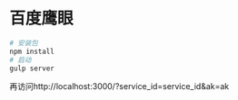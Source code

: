 # 百度鹰眼

```bash
# 安装包
npm install
# 启动
gulp server
```

再访问http://localhost:3000/?service_id=service_id&ak=ak

